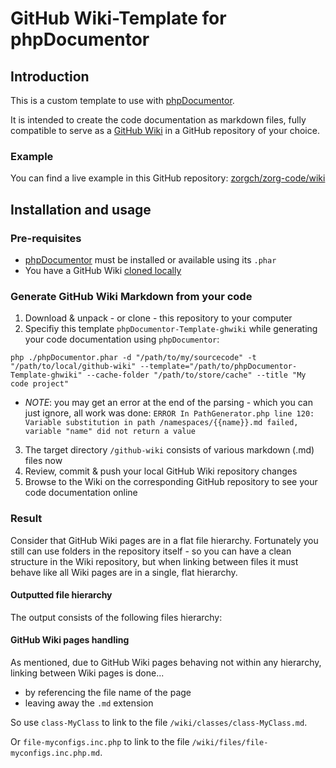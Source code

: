 # GitHub Wiki-Template for phpDocumentor

## Introduction
This is a custom template to use with [phpDocumentor](https://github.com/phpDocumentor/phpDocumentor).

It is intended to create the code documentation as markdown files, fully compatible to serve as a [GitHub Wiki](https://help.github.com/en/github/building-a-strong-community/about-wikis) in a GitHub repository of your choice.

### Example
You can find a live example in this GitHub repository: [zorgch/zorg-code/wiki](https://github.com/zorgch/zorg-code/wiki)

## Installation and usage
### Pre-requisites
* [phpDocumentor](https://github.com/phpDocumentor/phpDocumentor/releases) must be installed or available using its `.phar`
* You have a GitHub Wiki [cloned locally](https://help.github.com/en/github/building-a-strong-community/adding-or-editing-wiki-pages#adding-or-editing-wiki-pages-locally)

### Generate GitHub Wiki Markdown from your code
1. Download & unpack - or clone - this repository to your computer
2. Specifiy this template `phpDocumentor-Template-ghwiki` while generating your code documentation using `phpDocumentor`:

`php ./phpDocumentor.phar -d "/path/to/my/sourcecode" -t "/path/to/local/github-wiki" --template="/path/to/phpDocumentor-Template-ghwiki" --cache-folder "/path/to/store/cache" --title "My code project"`
  * _NOTE_: you may get an error at the end of the parsing - which you can just ignore, all work was done:
  `ERROR In PathGenerator.php line 120: Variable substitution in path /namespaces/{{name}}.md failed, variable "name" did not return a value`
3. The target directory `/github-wiki` consists of various markdown (.md) files now
4. Review, commit & push your local GitHub Wiki repository changes
5. Browse to the Wiki on the corresponding GitHub repository to see your code documentation online

### Result
Consider that GitHub Wiki pages are in a flat file hierarchy. Fortunately you still can use folders in the repository itself - so you can have a clean structure in the Wiki repository, but when linking between files it must behave like all Wiki pages are in a single, flat hierarchy.

#### Outputted file hierarchy
The output consists of the following files hierarchy:

#### GitHub Wiki pages handling
As mentioned, due to GitHub Wiki pages behaving not within any hierarchy, linking between Wiki pages is done...
* by referencing the file name of the page
* leaving away the `.md` extension

So use `class-MyClass` to link to the file `/wiki/classes/class-MyClass.md`.

Or `file-myconfigs.inc.php` to link to the file `/wiki/files/file-myconfigs.inc.php.md`.
